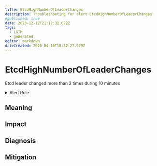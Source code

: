 ```yaml
---
title: EtcdHighNumberOfLeaderChanges
description: Troubleshooting for alert EtcdHighNumberOfLeaderChanges
#published: true
date: 2023-12-12T21:12:32.022Z
tags: 
  - LGTM
  - generated
editor: markdown
dateCreated: 2020-04-10T18:32:27.079Z
---
```


# EtcdHighNumberOfLeaderChanges

Etcd leader changed more than 2 times during 10 minutes

<details>
  <summary>Alert Rule</summary>

{{% rule "etcd/etcd-internal.yml" "EtcdHighNumberOfLeaderChanges" %}}

{{% comment %}}

```yaml
alert: EtcdHighNumberOfLeaderChanges
expr: increase(etcd_server_leader_changes_seen_total[10m]) > 2
for: 0m
labels:
    severity: warning
annotations:
    summary: Etcd high number of leader changes (instance {{ $labels.instance }})
    description: |-
        Etcd leader changed more than 2 times during 10 minutes
          VALUE = {{ $value }}
          LABELS = {{ $labels }}
    runbook: https://github.com/srerun/prometheus-alerts/blob/main/content/runbooks/etcd-internal/EtcdHighNumberOfLeaderChanges.md

```

{{% /comment %}}

</details>


## Meaning
[//]: # "Short paragraph that explains what the alert means"


## Impact
[//]: # "What could / will happen if the alert is not addressed"



## Diagnosis
[//]: # "Steps to take to identify the cause of the problem"



## Mitigation
[//]: # "The steps necessary to resolve the alert"
